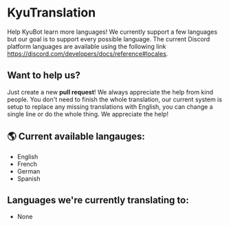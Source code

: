 # KyuTranslation

Help KyuBot learn more languages! We currently support a few languages but our goal is to support every possible language. The current Discord platform languages are available using the following link https://discord.com/developers/docs/reference#locales.

## Want to help us?

Just create a new **pull request**! We always appreciate the help from kind people. You don't need to finish the whole translation, our current system is setup to replace any missing translations with English, you can change a single line or do the whole thing. We appreciate the help!

## 🌎 Current available langauges:

- English
- French
- German
- Spanish

## Languages we're currently translating to:

- None
